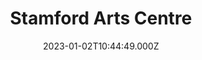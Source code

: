 ---
date: 2023-01-02T10:44:49.000Z
title: Stamford Arts Centre
latitude: 52.651513415722846
longitude: -0.47677228790948906
url: http://www.stamfordartscentre.com
category: checkin
---